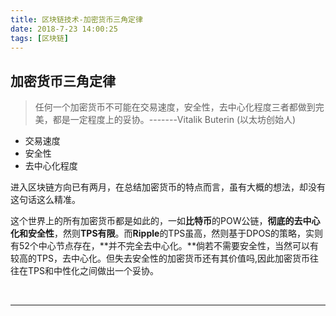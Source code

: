 ```yaml
---
title: 区块链技术-加密货币三角定律
date: 2018-7-23 14:00:25
tags: [区块链] 
---
```


## 加密货币三角定律

> 任何一个加密货币不可能在交易速度，安全性，去中心化程度三者都做到完美，都是一定程度上的妥协。-------Vitalik Buterin (以太坊创始人)

* 交易速度
* 安全性
* 去中心化程度

进入区块链方向已有两月，在总结加密货币的特点而言，虽有大概的想法，却没有这句话这么精准。

这个世界上的所有加密货币都是如此的，一如**比特币**的POW公链，**彻底的去中心化和安全性**，然则**TPS有限**。而**Ripple**的TPS虽高，然则基于DPOS的策略，实则有52个中心节点存在，**并不完全去中心化。**倘若不需要安全性，当然可以有较高的TPS，去中心化。但失去安全性的加密货币还有其价值吗,因此加密货币往往在TPS和中性化之间做出一个妥协。

<br/>

***





